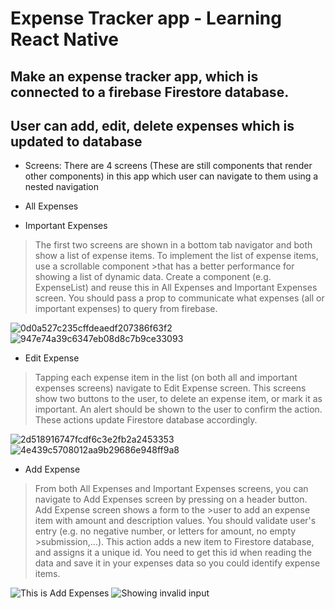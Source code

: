 #  Expense Tracker app - Learning React Native


## Make an expense tracker app, which is connected to a firebase Firestore database. 
## User can add, edit, delete expenses which is updated to database

- Screens:
There are 4 screens (These are still components that render other components) in this app which user can navigate to them using a nested navigation


- All Expenses
- Important Expenses
>The first two screens are shown in a bottom tab navigator and both show a list of expense items. To implement the list of expense items, use a scrollable component >that has a better performance for showing a list of dynamic data. Create a component (e.g. ExpenseList) and 
>reuse this in All Expenses and Important Expenses screen. You should pass a prop to communicate what expenses (all or important expenses) to query from firebase.

![0d0a527c235cffdeaedf207386f63f2](https://user-images.githubusercontent.com/78027883/198927089-d8fdba02-067d-4bef-94a0-de6384767e1d.png)
![947e74a39c6347eb08d8c7b9ce33093](https://user-images.githubusercontent.com/78027883/198927105-330adbf8-27fa-485b-8e0c-99a0a5d5a808.png)


- Edit Expense
 >Tapping each expense item in the list (on both all and important expenses screens) navigate to Edit Expense screen. This screens show two buttons to the user, 
 >to delete an expense item, or mark it as important. An alert should be shown to the user to confirm the action. These actions update Firestore database accordingly.
 
 ![2d518916747fcdf6c3e2fb2a2453353](https://user-images.githubusercontent.com/78027883/198927190-6f5ea294-e3c4-4ae3-83b6-24a660f36627.png)
![4e439c5708012aa9b29686e948ff9a8](https://user-images.githubusercontent.com/78027883/198927210-9ec90bc4-33d9-4040-87f0-bd4b4c215793.png)

- Add Expense
>From both All Expenses and Important Expenses screens, you can navigate to Add Expenses screen by pressing on a header button. Add Expense screen shows a form to the >user to add an expense item with amount and description values. You should validate user's entry (e.g. no negative number, or letters for amount, no empty >submission,...). This action adds a new item to Firestore database, 
>and assigns it a unique id. You need to get this id when reading the data and save it in your expenses data so you could identify expense items.

![This is Add Expenses](https://user-images.githubusercontent.com/78027883/198927296-aa74e059-76c7-4864-95c7-f68e7c9da171.png)
![Showing invalid input](https://user-images.githubusercontent.com/78027883/198927312-cc3e97f0-c8e1-4273-a665-a416e52b684c.png)


